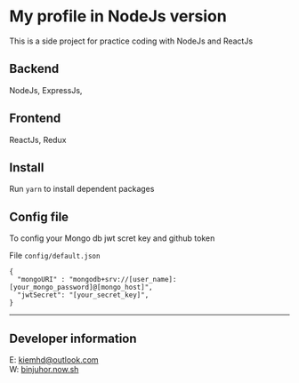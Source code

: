 # My profile in NodeJs version
This is a side project for practice coding with NodeJs and ReactJs

## Backend

NodeJs, ExpressJs,


## Frontend

ReactJs, Redux

## Install

Run `yarn` to install dependent packages

## Config file

To config your Mongo db jwt scret key and github token

File `config/default.json`
```
{
  "mongoURI" : "mongodb+srv://[user_name]:[your_mongo_password]@[mongo_host]",
  "jwtSecret": "[your_secret_key]",
}
```

---

## Developer information

E: [kiemhd@outlook.com](mailto:kiemhd@outlook.com)\
W: [binjuhor.now.sh](https://binjuhor.now.sh)
